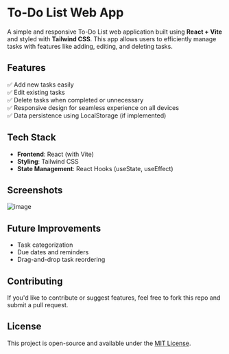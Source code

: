 # **To-Do List Web App**  

A simple and responsive To-Do List web application built using **React + Vite** and styled with **Tailwind CSS**. This app allows users to efficiently manage tasks with features like adding, editing, and deleting tasks.  

## **Features**  
✅ Add new tasks easily  
✅ Edit existing tasks  
✅ Delete tasks when completed or unnecessary  
✅ Responsive design for seamless experience on all devices  
✅ Data persistence using LocalStorage (if implemented)  

## **Tech Stack**  
- **Frontend**: React (with Vite)  
- **Styling**: Tailwind CSS  
- **State Management**: React Hooks (useState, useEffect)  

## **Screenshots**  

![image](https://github.com/user-attachments/assets/b1a88436-989f-426e-a618-c47c330daded)


## **Future Improvements**  
- Task categorization  
- Due dates and reminders  
- Drag-and-drop task reordering  

## **Contributing**  
If you'd like to contribute or suggest features, feel free to fork this repo and submit a pull request.  

## **License**  
This project is open-source and available under the [MIT License](LICENSE).  